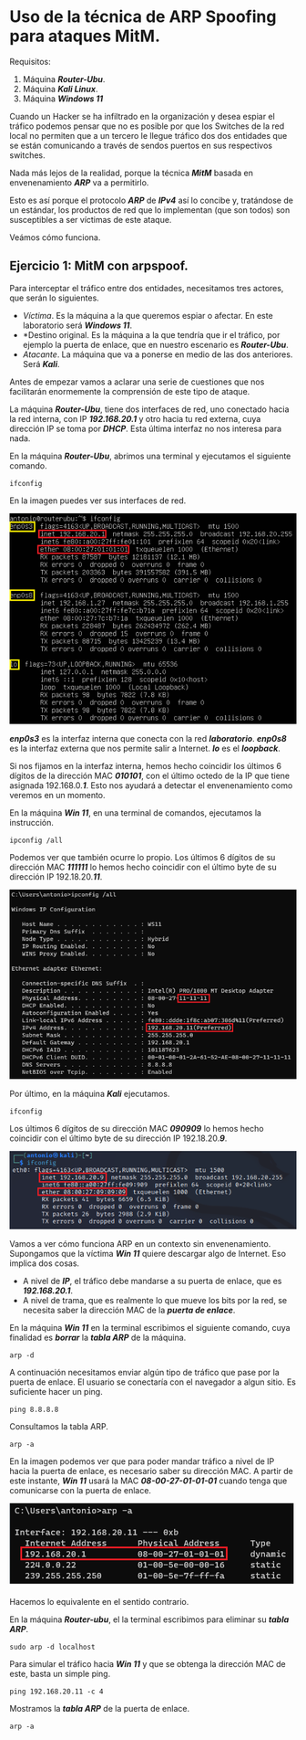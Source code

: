 # Uso de la técnica de ARP Spoofing para ataques MitM. 
   

Requisitos:
1. Máquina ***Router-Ubu***.
2. Máquina ***Kali Linux***.
3. Máquina ***Windows 11***

Cuando un Hacker se ha infiltrado en la organización y desea espiar el tráfico podemos pensar que no es posible por que los Switches de la red local no permiten que a un tercero le llegue tráfico dos dos entidades que se están comunicando a través de sendos puertos en sus respectivos switches.

Nada más lejos de la realidad, porque la técnica ***MitM*** basada en envenenamiento ***ARP*** va a permitirlo.

Esto es así porque el protocolo ***ARP*** de ***IPv4*** así lo concibe y, tratándose de un estándar, los productos de red que lo implementan (que son todos) son susceptibles a ser víctimas de este ataque.

Veámos cómo funciona.

## Ejercicio 1: MitM con arpspoof.

Para interceptar el tráfico entre dos entidades, necesitamos tres actores, que serán lo siguientes.

* *Víctima*. Es la máquina a la que queremos espiar o afectar. En este laboratorio será ***Windows 11***.
* *Destino original. Es la máquina a la que tendría que ir el tráfico, por ejemplo la puerta de enlace, que en nuestro escenario es ***Router-Ubu***.
* *Atacante*. La máquina que va a ponerse en medio de las dos anteriores. Será ***Kali***.

Antes de empezar vamos a aclarar una serie de cuestiones que nos facilitarán enormemente la comprensión de este tipo de ataque.

La máquina ***Router-Ubu***, tiene dos interfaces de red, uno conectado hacia la red interna, con IP ***192.168.20.1*** y otro hacia tu red externa, cuya dirección IP se toma por ***DHCP***. Esta última interfaz no nos interesa para nada.

En la máquina ***Router-Ubu***, abrimos una terminal y ejecutamos el siguiente comando.
```
ifconfig
```

En la imagen puedes ver sus interfaces de red.

![ifconfig router](../img/lab-06-F/202209181317.png)

***enp0s3*** es la interfaz interna que conecta con la red ***laboratorio***. ***enp0s8*** es la interfaz externa que nos permite salir a Internet. ***lo*** es el ***loopback***.

Si nos fijamos en la interfaz interna, hemos hecho coincidir los últimos 6 dígitos de la dirección MAC ***010101***, con el último octedo de la IP que tiene asignada 192.168.0.***1***. Esto nos ayudará a detectar el envenenamiento como veremos en un momento.

En la máquina ***Win 11***, en una terminal de comandos, ejecutamos la instrucción.
```
ipconfig /all
```

Podemos ver que también ocurre lo propio. Los últimos 6 dígitos de su dirección MAC ***111111*** lo hemos hecho coincidir con el último byte de su dirección IP 192.18.20.***11***.

![ipconfig Win 11](../img/lab-06-F/202209181324.png)

Por último, en la máquina ***Kali*** ejecutamos.
```
ifconfig
```

Los últimos 6 dígitos de su dirección MAC ***090909*** lo hemos hecho coincidir con el último byte de su dirección IP 192.18.20.***9***.

![ipconfig Win 11](../img/lab-06-F/202209181328.png)


Vamos a ver cómo funciona ARP en un contexto sin envenenamiento. Supongamos que la víctima ***Win 11*** quiere descargar algo de Internet. Eso implica dos cosas.

* A nivel de ***IP***, el tráfico debe mandarse a su puerta de enlace, que es ***192.168.20.1***.
* A nivel de trama, que es realmente lo que mueve los bits por la red, se necesita saber la dirección MAC de la ***puerta de enlace***.

En la máquina ***Win 11*** en la terminal escribimos el siguiente comando, cuya finalidad es ***borrar*** la ***tabla ARP*** de la máquina.
```
arp -d
```

A continuación necesitamos enviar algún tipo de tráfico que pase por la puerta de enlace. El usuario se conectaría con el navegador a algun sitio. Es suficiente hacer un ping.
```
ping 8.8.8.8
```

Consultamos la tabla ARP.
```
arp -a
```

En la imagen podemos ver que para poder mandar tráfico a nivel de IP hacia la puerta de enlace, es necesario saber su dirección MAC. A partir de este instante, ***Win 11*** usará la MAC ***08-00-27-01-01-01*** cuando tenga que comunicarse con la puerta de enlace.

![arp table Win 11](../img/lab-06-F/202209181337.png)

Hacemos lo equivalente en el sentido contrario.

En la máquina ***Router-ubu***, el la terminal escribimos para eliminar su ***tabla ARP***.
```
sudo arp -d localhost
```

Para simular el tráfico hacia ***Win 11*** y que se obtenga la dirección MAC de este, basta un simple ping.
```
ping 192.168.20.11 -c 4
```

Mostramos la ***tabla ARP*** de la puerta de enlace.
```
arp -a
```


